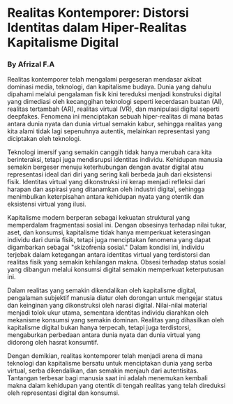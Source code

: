 # Realitas Kontemporer: Distorsi Identitas dalam Hiper-Realitas Kapitalisme Digital
### By Afrizal F.A

Realitas kontemporer telah mengalami pergeseran mendasar akibat dominasi media, teknologi, dan kapitalisme budaya. Dunia yang dahulu dipahami melalui pengalaman fisik kini tereduksi menjadi konstruksi digital yang dimediasi oleh kecanggihan teknologi seperti kecerdasan buatan (AI), realitas tertambah (AR), realitas virtual (VR), dan manipulasi digital seperti deepfakes. Fenomena ini menciptakan sebuah hiper-realitas di mana batas antara dunia nyata dan dunia virtual semakin kabur, sehingga realitas yang kita alami tidak lagi sepenuhnya autentik, melainkan representasi yang diciptakan oleh teknologi.

Teknologi imersif yang semakin canggih tidak hanya merubah cara kita berinteraksi, tetapi juga mendisrupsi identitas individu. Kehidupan manusia semakin bergeser menuju keterhubungan dengan avatar digital atau representasi ideal dari diri yang sering kali berbeda jauh dari eksistensi fisik. Identitas virtual yang dikonstruksi ini kerap menjadi refleksi dari harapan dan aspirasi yang ditanamkan oleh industri digital, sehingga menimbulkan keterpisahan antara kehidupan nyata yang otentik dan eksistensi virtual yang ilusi.

Kapitalisme modern berperan sebagai kekuatan struktural yang memperdalam fragmentasi sosial ini. Dengan obsesinya terhadap nilai tukar, aset, dan konsumsi, kapitalisme tidak hanya memperkuat keterasingan individu dari dunia fisik, tetapi juga menciptakan fenomena yang dapat digambarkan sebagai "skizofrenia sosial." Dalam kondisi ini, individu terjebak dalam ketegangan antara identitas virtual yang terdistorsi dan realitas fisik yang semakin kehilangan makna. Obsesi terhadap status sosial yang dibangun melalui konsumsi digital semakin memperkuat keterputusan ini.

Dalam realitas yang semakin dikendalikan oleh kapitalisme digital, pengalaman subjektif manusia diatur oleh dorongan untuk mengejar status dan keinginan yang dikonstruksi oleh narasi digital. Nilai-nilai material menjadi tolok ukur utama, sementara identitas individu diarahkan oleh mekanisme konsumsi yang semakin dominan. Realitas yang dihasilkan oleh kapitalisme digital bukan hanya terpecah, tetapi juga terdistorsi, mengaburkan perbedaan antara dunia nyata dan dunia virtual yang didorong oleh hasrat konsumtif.

Dengan demikian, realitas kontemporer telah menjadi arena di mana teknologi dan kapitalisme bersatu untuk menciptakan dunia yang serba virtual, serba dikendalikan, dan semakin menjauh dari autentisitas. Tantangan terbesar bagi manusia saat ini adalah menemukan kembali makna dalam kehidupan yang otentik di tengah realitas yang telah direduksi oleh representasi digital dan konsumsi.
